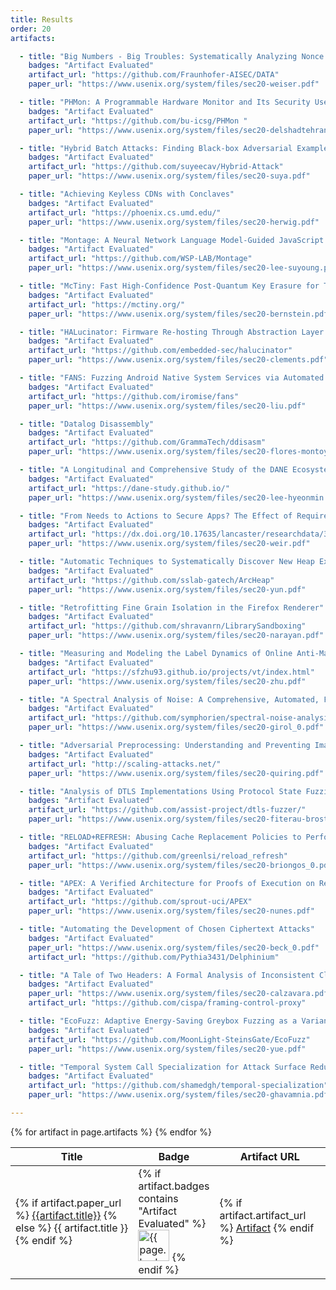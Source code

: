 ```yaml
---
title: Results
order: 20
artifacts:

  - title: "Big Numbers - Big Troubles: Systematically Analyzing Nonce Leakage in (EC)DSA Implementations"
    badges: "Artifact Evaluated"
    artifact_url: "https://github.com/Fraunhofer-AISEC/DATA"
    paper_url: "https://www.usenix.org/system/files/sec20-weiser.pdf"

  - title: "PHMon: A Programmable Hardware Monitor and Its Security Use Cases"
    badges: "Artifact Evaluated"
    artifact_url: "https://github.com/bu-icsg/PHMon "
    paper_url: "https://www.usenix.org/system/files/sec20-delshadtehrani.pdf"

  - title: "Hybrid Batch Attacks: Finding Black-box Adversarial Examples with Limited Queries"
    badges: "Artifact Evaluated"
    artifact_url: "https://github.com/suyeecav/Hybrid-Attack"
    paper_url: "https://www.usenix.org/system/files/sec20-suya.pdf"

  - title: "Achieving Keyless CDNs with Conclaves"
    badges: "Artifact Evaluated"
    artifact_url: "https://phoenix.cs.umd.edu/"
    paper_url: "https://www.usenix.org/system/files/sec20-herwig.pdf"

  - title: "Montage: A Neural Network Language Model-Guided JavaScript Fuzzer"
    badges: "Artifact Evaluated"
    artifact_url: "https://github.com/WSP-LAB/Montage"
    paper_url: "https://www.usenix.org/system/files/sec20-lee-suyoung.pdf"

  - title: "McTiny: Fast High-Confidence Post-Quantum Key Erasure for Tiny Network Servers"
    badges: "Artifact Evaluated"
    artifact_url: "https://mctiny.org/"
    paper_url: "https://www.usenix.org/system/files/sec20-bernstein.pdf"

  - title: "HALucinator: Firmware Re-hosting Through Abstraction Layer Emulation"
    badges: "Artifact Evaluated"
    artifact_url: "https://github.com/embedded-sec/halucinator"
    paper_url: "https://www.usenix.org/system/files/sec20-clements.pdf"

  - title: "FANS: Fuzzing Android Native System Services via Automated Interface Analysis"
    badges: "Artifact Evaluated"
    artifact_url: "https://github.com/iromise/fans"
    paper_url: "https://www.usenix.org/system/files/sec20-liu.pdf"

  - title: "Datalog Disassembly"
    badges: "Artifact Evaluated"
    artifact_url: "https://github.com/GrammaTech/ddisasm"
    paper_url: "https://www.usenix.org/system/files/sec20-flores-montoya.pdf"

  - title: "A Longitudinal and Comprehensive Study of the DANE Ecosystem in Email"
    badges: "Artifact Evaluated"
    artifact_url: "https://dane-study.github.io/"
    paper_url: "https://www.usenix.org/system/files/sec20-lee-hyeonmin.pdf"

  - title: "From Needs to Actions to Secure Apps? The Effect of Requirements and Developer Practices on App Security"
    badges: "Artifact Evaluated"
    artifact_url: "https://dx.doi.org/10.17635/lancaster/researchdata/319"
    paper_url: "https://www.usenix.org/system/files/sec20-weir.pdf"

  - title: "Automatic Techniques to Systematically Discover New Heap Exploitation Primitives"
    badges: "Artifact Evaluated"
    artifact_url: "https://github.com/sslab-gatech/ArcHeap"
    paper_url: "https://www.usenix.org/system/files/sec20-yun.pdf"

  - title: "Retrofitting Fine Grain Isolation in the Firefox Renderer"
    badges: "Artifact Evaluated"
    artifact_url: "https://github.com/shravanrn/LibrarySandboxing"
    paper_url: "https://www.usenix.org/system/files/sec20-narayan.pdf"

  - title: "Measuring and Modeling the Label Dynamics of Online Anti-Malware Engines"
    badges: "Artifact Evaluated"
    artifact_url: "https://sfzhu93.github.io/projects/vt/index.html"
    paper_url: "https://www.usenix.org/system/files/sec20-zhu.pdf"

  - title: "A Spectral Analysis of Noise: A Comprehensive, Automated, Formal Analysis of Diffie-Hellman Protocols"
    badges: "Artifact Evaluated"
    artifact_url: "https://github.com/symphorien/spectral-noise-analysis-usenix-artifact"
    paper_url: "https://www.usenix.org/system/files/sec20-girol_0.pdf"

  - title: "Adversarial Preprocessing: Understanding and Preventing Image-Scaling Attacks in Machine Learning"
    badges: "Artifact Evaluated"
    artifact_url: "http://scaling-attacks.net/"
    paper_url: "https://www.usenix.org/system/files/sec20-quiring.pdf"

  - title: "Analysis of DTLS Implementations Using Protocol State Fuzzing"
    badges: "Artifact Evaluated"
    artifact_url: "https://github.com/assist-project/dtls-fuzzer/"
    paper_url: "https://www.usenix.org/system/files/sec20-fiterau-brostean.pdf"

  - title: "RELOAD+REFRESH: Abusing Cache Replacement Policies to Perform Stealthy Cache Attacks"
    badges: "Artifact Evaluated"
    artifact_url: "https://github.com/greenlsi/reload_refresh"
    paper_url: "https://www.usenix.org/system/files/sec20-briongos_0.pdf"

  - title: "APEX: A Verified Architecture for Proofs of Execution on Remote Devices under Full Software Compromise"
    badges: "Artifact Evaluated"
    artifact_url: "https://github.com/sprout-uci/APEX"
    paper_url: "https://www.usenix.org/system/files/sec20-nunes.pdf"

  - title: "Automating the Development of Chosen Ciphertext Attacks"
    badges: "Artifact Evaluated"
    paper_url: "https://www.usenix.org/system/files/sec20-beck_0.pdf"
    artifact_url: "https://github.com/Pythia3431/Delphinium"

  - title: "A Tale of Two Headers: A Formal Analysis of Inconsistent Click-Jacking Protection on the Web"
    badges: "Artifact Evaluated"
    paper_url: "https://www.usenix.org/system/files/sec20-calzavara.pdf"
    artifact_url: "https://github.com/cispa/framing-control-proxy"

  - title: "EcoFuzz: Adaptive Energy-Saving Greybox Fuzzing as a Variant of the Adversarial Multi-Armed Bandit"
    badges: "Artifact Evaluated"
    artifact_url: "https://github.com/MoonLight-SteinsGate/EcoFuzz"
    paper_url: "https://www.usenix.org/system/files/sec20-yue.pdf"

  - title: "Temporal System Call Specialization for Attack Surface Reduction"
    badges: "Artifact Evaluated"
    artifact_url: "https://github.com/shamedgh/temporal-specialization"
    paper_url: "https://www.usenix.org/system/files/sec20-ghavamnia.pdf"

---
```


<table>
  <thead>
    <tr>
      <th>Title</th>
      <th>Badge</th>
      <th>Artifact URL</th>
    </tr>
  </thead>
  <tbody>
  {% for artifact in page.artifacts %}
    <tr>
      <td>
        {% if artifact.paper_url %}
          <a href="{{artifact.paper_url}}">{{artifact.title}}</a>
        {% else %}
          {{ artifact.title }}
        {% endif %}
      </td>
      <td width=62>
        {% if artifact.badges contains "Artifact Evaluated" %}
          <img src="{{ site.baseurl }}/images/usenix_artifact_evaluation_passed_125.png" alt="{{ page.badges }}" width="50px">
        {% endif %}
      </td>
      <td>
        {% if artifact.artifact_url %}
          <a href="{{artifact.artifact_url}}">Artifact</a>
        {% endif %}
      </td>
    </tr>
  {% endfor %}
  </tbody>
</table>
